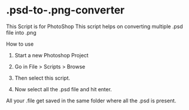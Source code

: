 # .psd-to-.png-converter

This Script is for PhotoShop
This script helps on converting multiple .psd file into .png

How to use

1. Start a new Photoshop Project

2. Go in File > Scripts > Browse

3. Then select this script.

4. Now select all the .psd file and hit enter.

All your .file get saved in the same folder where all the .psd is present.
